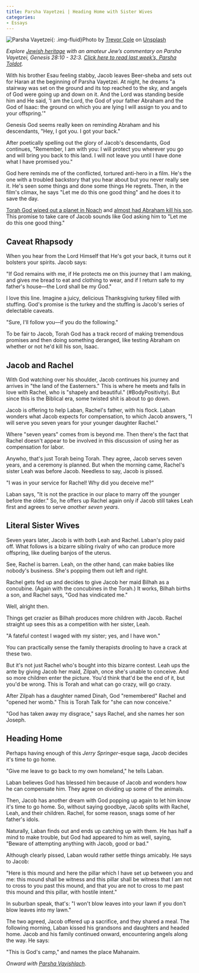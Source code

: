 ```yaml
---
title: Parsha Vayetzei | Heading Home with Sister Wives
categories:
- Essays
---
```


![Parsha Vayetzei](https://withoutapath.com/wp-content/uploads/2019/12/Parsha-Vayetzei-trevor-cole-UQJP4eEqRV0-unsplash.jpg){: .img-fluid}Photo by [Trevor Cole](https://unsplash.com/@trevcole?utm_source=unsplash&utm_medium=referral&utm_content=creditCopyText) on [Unsplash](https://unsplash.com/s/photos/camel?utm_source=unsplash&utm_medium=referral&utm_content=creditCopyText)

_Explore [Jewish heritage](https://withoutapath.com/jewish-heritage/) with an amateur Jew’s commentary on Parsha Vayetzei, Genesis 28:10 - 32:3. [Click here to read last week’s, Parsha Toldot](https://withoutapath.com/parsha-toldot/)._

With his brother Esau feeling stabby, Jacob leaves Beer-sheba and sets out for Haran at the beginning of Parsha Vayetzei.  At night, he dreams "a stairway was set on the ground and its top reached to the sky, and angels of God were going up and down on it. And the Lord was standing beside him and He said, 'I am the Lord, the God of your father Abraham and the God of Isaac: the ground on which you are lying I will assign to you and to your offspring.'"

Genesis God seems really keen on reminding Abraham and his descendants, "Hey, I got you. I got your back."

<!-- more -->

After poetically spelling out the glory of Jacob's descendants, God continues, "Remember, I am with you: I will protect you wherever you go and will bring you back to this land. I will not leave you until I have done what I have promised you."

God here reminds me of the conflicted, tortured anti-hero in a film. He's the one with a troubled backstory that you hear about but you never really see it. He's seen some things and done some things He regrets. Then, in the film's climax, he says "Let me do this one good thing" and he does it to save the day.

[Torah God wiped out a planet in Noach](https://withoutapath.com/parsha-noach/) and [almost had Abraham kill his son](https://withoutapath.com/parsha-vayera/). This promise to take care of Jacob sounds like God asking him to "Let me do this one good thing."

## Caveat Rhapsody

When you hear from the Lord Himself that He's got your back, it turns out it bolsters your spirits. Jacob says:

"If God remains with me, if He protects me on this journey that I am making, and gives me bread to eat and clothing to wear, and if I return safe to my father's house––the Lord shall be my God."

I love this line. Imagine a juicy, delicious Thanksgiving turkey filled with stuffing. God's promise is the turkey and the stuffing is Jacob's series of delectable caveats.

"Sure, I'll follow you––if you do the following."

To be fair to Jacob, Torah God has a track record of making tremendous promises and then doing something deranged, like testing Abraham on whether or not he'd kill his son, Isaac.

## Jacob and Rachel

With God watching over his shoulder, Jacob continues his journey and arrives in "the land of the Easterners." This is where he meets and falls in love with Rachel, who is "shapely and beautiful." (#BodyPositivity). But since this is the Biblical era, some twisted shit is about to go down.

Jacob is offering to help Laban, Rachel's father, with his flock. Laban wonders what Jacob expects for compensation, to which Jacob answers, "I will serve you seven years for your younger daughter Rachel."

Where "seven years" comes from is beyond me. Then there's the fact that Rachel doesn't appear to be involved in this discussion of using her as compensation for labor. 

Anywho, that's just Torah being Torah. They agree, Jacob serves seven years, and a ceremony is planned. But when the morning came, Rachel's sister Leah was before Jacob. Needless to say, Jacob is pissed.

"I was in your service for Rachel! Why did you deceive me?"

Laban says, "It is not the practice in our place to marry off the younger before the older." So, he offers up Rachel again only if Jacob still takes Leah first and agrees to serve _another seven years_.

## Literal Sister Wives

Seven years later, Jacob is with both Leah and Rachel. Laban's ploy paid off. What follows is a bizarre sibling rivalry of who can produce more offspring, like dueling banjos of the uterus.

See, Rachel is barren. Leah, on the other hand, can make babies like nobody's business. She's popping them out left and right.

Rachel gets fed up and decides to give Jacob her maid Bilhah as a concubine. (Again with the concubines in the Torah.) It works, Bilhah births a son, and Rachel says, "God has vindicated me."

Well, alright then.

Things get crazier as Bilhah produces more children with Jacob. Rachel straight up sees this as a competition with her sister, Leah.

"A fateful contest I waged with my sister; yes, and I have won."

You can practically sense the family therapists drooling to have a crack at these two.

But it's not just Rachel who's bought into this bizarre contest. Leah ups the ante by giving Jacob her maid, Zilpah, once she's unable to conceive. And so more children enter the picture. You'd think that'd be the end of it, but you'd be wrong. This is Torah and what can go crazy, will go crazy.

After Zilpah has a daughter named Dinah, God "remembered" Rachel and "opened her womb." This is Torah Talk for "she can now conceive."

"God has taken away my disgrace," says Rachel, and she names her son Joseph.

## Heading Home

Perhaps having enough of this _Jerry Springer_-esque saga, Jacob decides it's time to go home.

"Give me leave to go back to my own homeland," he tells Laban.

Laban believes God has blessed him because of Jacob and wonders how he can compensate him. They agree on dividing up some of the animals.

Then, Jacob has another dream with God popping up again to let him know it's time to go home. So, without saying goodbye, Jacob splits with Rachel, Leah, and their children. Rachel, for some reason, snags some of her father's idols.

Naturally, Laban finds out and ends up catching up with them. He has half a mind to make trouble, but God had appeared to him as well, saying, "Beware of attempting anything with Jacob, good or bad."

Although clearly pissed, Laban would rather settle things amicably. He says to Jacob:

"Here is this mound and here the pillar which I have set up between you and me: this mound shall be witness and this pillar shall be witness that I am not to cross to you past this mound, and that you are not to cross to me past this mound and this pillar, with hostile intent."

In suburban speak, that's: "I won't blow leaves into your lawn if you don't blow leaves into my lawn."

The two agreed, Jacob offered up a sacrifice, and they shared a meal. The following morning, Laban kissed his grandsons and daughters and headed home. Jacob and his family continued onward, encountering angels along the way. He says:

"This is God's camp," and names the place Mahanaim.

_Onward with [Parsha Vayishlach](https://withoutapath.com/parsha-vayishlach/)_.

